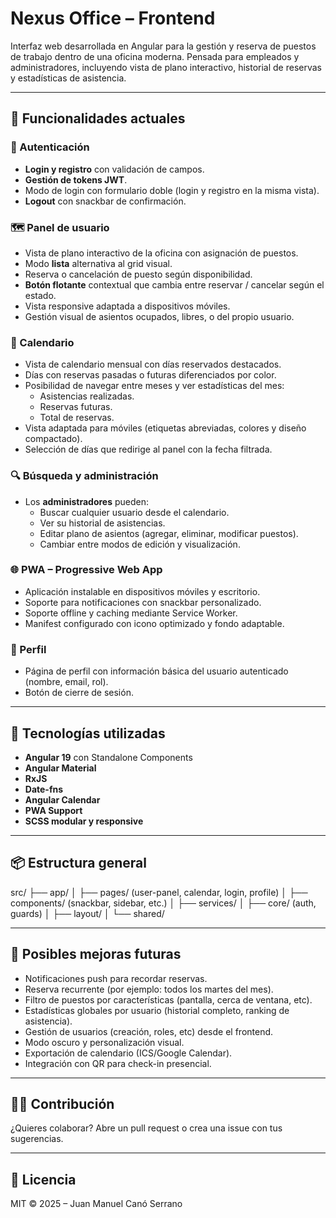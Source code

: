 # Nexus Office – Frontend

Interfaz web desarrollada en Angular para la gestión y reserva de puestos de trabajo dentro de una oficina moderna. Pensada para empleados y administradores, incluyendo vista de plano interactivo, historial de reservas y estadísticas de asistencia.

---

## 🚀 Funcionalidades actuales

### 👤 Autenticación
- **Login y registro** con validación de campos.
- **Gestión de tokens JWT**.
- Modo de login con formulario doble (login y registro en la misma vista).
- **Logout** con snackbar de confirmación.

### 🗺️ Panel de usuario
- Vista de plano interactivo de la oficina con asignación de puestos.
- Modo **lista** alternativa al grid visual.
- Reserva o cancelación de puesto según disponibilidad.
- **Botón flotante** contextual que cambia entre reservar / cancelar según el estado.
- Vista responsive adaptada a dispositivos móviles.
- Gestión visual de asientos ocupados, libres, o del propio usuario.

### 📅 Calendario
- Vista de calendario mensual con días reservados destacados.
- Días con reservas pasadas o futuras diferenciados por color.
- Posibilidad de navegar entre meses y ver estadísticas del mes:
  - Asistencias realizadas.
  - Reservas futuras.
  - Total de reservas.
- Vista adaptada para móviles (etiquetas abreviadas, colores y diseño compactado).
- Selección de días que redirige al panel con la fecha filtrada.

### 🔍 Búsqueda y administración
- Los **administradores** pueden:
  - Buscar cualquier usuario desde el calendario.
  - Ver su historial de asistencias.
  - Editar plano de asientos (agregar, eliminar, modificar puestos).
  - Cambiar entre modos de edición y visualización.

### 🌐 PWA – Progressive Web App
- Aplicación instalable en dispositivos móviles y escritorio.
- Soporte para notificaciones con snackbar personalizado.
- Soporte offline y caching mediante Service Worker.
- Manifest configurado con icono optimizado y fondo adaptable.

### 👤 Perfil
- Página de perfil con información básica del usuario autenticado (nombre, email, rol).
- Botón de cierre de sesión.

---

## 🧩 Tecnologías utilizadas

- **Angular 19** con Standalone Components
- **Angular Material**
- **RxJS**
- **Date-fns**
- **Angular Calendar**
- **PWA Support**
- **SCSS modular y responsive**

---

## 📦 Estructura general

src/
├── app/
│ ├── pages/ (user-panel, calendar, login, profile)
│ ├── components/ (snackbar, sidebar, etc.)
│ ├── services/
│ ├── core/ (auth, guards)
│ ├── layout/
│ └── shared/


---

## 🔮 Posibles mejoras futuras

- Notificaciones push para recordar reservas.
- Reserva recurrente (por ejemplo: todos los martes del mes).
- Filtro de puestos por características (pantalla, cerca de ventana, etc).
- Estadísticas globales por usuario (historial completo, ranking de asistencia).
- Gestión de usuarios (creación, roles, etc) desde el frontend.
- Modo oscuro y personalización visual.
- Exportación de calendario (ICS/Google Calendar).
- Integración con QR para check-in presencial.

---

## 👨‍💻 Contribución

¿Quieres colaborar? Abre un pull request o crea una issue con tus sugerencias.

---

## 📜 Licencia

MIT © 2025 – Juan Manuel Canó Serrano

